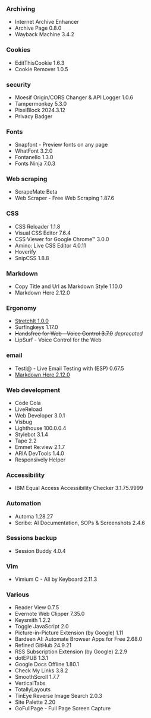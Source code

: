 ### Archiving
* Internet Archive Enhancer
* Archive Page 0.8.0
* Wayback Machine 3.4.2
### Cookies
* EditThisCookie 1.6.3
* Cookie Remover 1.0.5
### security
* Moesif Origin/CORS Changer & API Logger 1.0.6
* Tampermonkey 5.3.0
* PixelBlock 2024.3.12
* Privacy Badger
### Fonts
* Snapfont - Preview fonts on any page
* WhatFont 3.2.0
* Fontanello 1.3.0
* Fonts Ninja 7.0.3
### Web scraping
* ScrapeMate Beta
* Web Scraper - Free Web Scraping 1.87.6
### CSS
* CSS Reloader 1.1.8
* Visual CSS Editor 7.6.4
* CSS Viewer for Google Chrome™ 3.0.0
* Amino: Live CSS Editor 4.0.11
* Hoverify
* SnipCSS 1.8.8
### Markdown
* Copy Title and Url as Markdown Style 1.10.0
* Markdown Here 2.12.0
### Ergonomy
* [StretchIt 1.0.0](https://chromewebstore.google.com/detail/stretchit/pkcjhigdfegkdliiflopbpchpgmpackh?hl=es)
* Surfingkeys 1.17.0
* ~~Handsfree for Web - Voice Control 3.7.0~~ _deprecated_
* LipSurf - Voice Control for the Web
### email
* Testi@ - Live Email Testing with (ESP) 0.67.5
* [Markdown Here 2.12.0](https://github.com/adam-p/markdown-here)
### Web development
* Code Cola
* LiveReload
* Web Developer 3.0.1
* Visbug
* Lighthouse 100.0.0.4
* Stylebot 3.1.4
* Tape 2.2
* Emmet Re:view 2.1.7
* ARIA DevTools 1.4.0
* Responsively Helper
### Accessibility
* IBM Equal Access Accessibility Checker 3.1.75.9999
### Automation
* Automa 1.28.27
* Scribe: AI Documentation, SOPs & Screenshots 2.4.6
### Sessions backup
* Session Buddy 4.0.4
### Vim
* Vimium C - All by Keyboard 2.11.3
### Various
* Reader View 0.7.5
* Evernote Web Clipper 7.35.0
* Keysmith 1.2.2
* Toggle JavaScript 2.0
* Picture-in-Picture Extension (by Google) 1.11
* Bardeen AI: Automate Browser Apps for Free 2.68.0
* Refined GitHub 24.9.21
* RSS Subscription Extension (by Google) 2.2.9
* dotEPUB 1.3.1
* Google Docs Offline 1.80.1
* Check My Links 3.8.2
* SmoothScroll 1.7.7
* VerticalTabs
* TotallyLayouts
* TinEye Reverse Image Search 2.0.3
* Site Palette 2.20
* GoFullPage - Full Page Screen Capture
